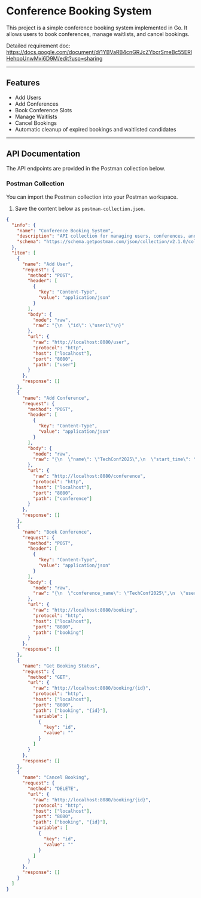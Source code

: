 # Conference Booking System

This project is a simple conference booking system implemented in Go. It allows users to book conferences, manage waitlists, and cancel bookings.

Detailed requirement doc: https://docs.google.com/document/d/1YBVaRB4cnGRJcZYbcrSmeBc55ERlHehpoUnwMxi6D9M/edit?usp=sharing

---

## **Features**
- Add Users
- Add Conferences
- Book Conference Slots
- Manage Waitlists
- Cancel Bookings
- Automatic cleanup of expired bookings and waitlisted candidates

---

## **API Documentation**
The API endpoints are provided in the Postman collection below.

### **Postman Collection**
You can import the Postman collection into your Postman workspace.

1. Save the content below as `postman-collection.json`.

```json
{
  "info": {
    "name": "Conference Booking System",
    "description": "API collection for managing users, conferences, and bookings.",
    "schema": "https://schema.getpostman.com/json/collection/v2.1.0/collection.json"
  },
  "item": [
    {
      "name": "Add User",
      "request": {
        "method": "POST",
        "header": [
          {
            "key": "Content-Type",
            "value": "application/json"
          }
        ],
        "body": {
          "mode": "raw",
          "raw": "{\n  \"id\": \"user1\"\n}"
        },
        "url": {
          "raw": "http://localhost:8080/user",
          "protocol": "http",
          "host": ["localhost"],
          "port": "8080",
          "path": ["user"]
        }
      },
      "response": []
    },
    {
      "name": "Add Conference",
      "request": {
        "method": "POST",
        "header": [
          {
            "key": "Content-Type",
            "value": "application/json"
          }
        ],
        "body": {
          "mode": "raw",
          "raw": "{\n  \"name\": \"TechConf2025\",\n  \"start_time\": \"2025-01-15T10:00:00Z\",\n  \"end_time\": \"2025-01-15T20:00:00Z\",\n  \"available_slots\": 100\n}"
        },
        "url": {
          "raw": "http://localhost:8080/conference",
          "protocol": "http",
          "host": ["localhost"],
          "port": "8080",
          "path": ["conference"]
        }
      },
      "response": []
    },
    {
      "name": "Book Conference",
      "request": {
        "method": "POST",
        "header": [
          {
            "key": "Content-Type",
            "value": "application/json"
          }
        ],
        "body": {
          "mode": "raw",
          "raw": "{\n  \"conference_name\": \"TechConf2025\",\n  \"user_id\": \"user1\"\n}"
        },
        "url": {
          "raw": "http://localhost:8080/booking",
          "protocol": "http",
          "host": ["localhost"],
          "port": "8080",
          "path": ["booking"]
        }
      },
      "response": []
    },
    {
      "name": "Get Booking Status",
      "request": {
        "method": "GET",
        "url": {
          "raw": "http://localhost:8080/booking/{id}",
          "protocol": "http",
          "host": ["localhost"],
          "port": "8080",
          "path": ["booking", "{id}"],
          "variable": [
            {
              "key": "id",
              "value": ""
            }
          ]
        }
      },
      "response": []
    },
    {
      "name": "Cancel Booking",
      "request": {
        "method": "DELETE",
        "url": {
          "raw": "http://localhost:8080/booking/{id}",
          "protocol": "http",
          "host": ["localhost"],
          "port": "8080",
          "path": ["booking", "{id}"],
          "variable": [
            {
              "key": "id",
              "value": ""
            }
          ]
        }
      },
      "response": []
    }
  ]
}
